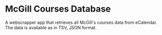# McGill Courses Database

A webscrapper app that retrieves all McGill's courses data from eCalendar.
The data is available as in TSV, JSON format.